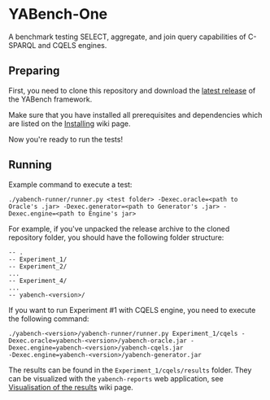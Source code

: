 # YABench-One

A benchmark testing SELECT, aggregate, and join query capabilities of C-SPARQL and CQELS engines.

## Preparing

First, you need to clone this repository and download the [latest release](https://github.com/YABench/yabench/releases/latest) of the YABench framework.

Make sure that you have installed all prerequisites and dependencies which are listed on the [Installing](https://github.com/YABench/yabench/wiki#installing) wiki page.

Now you're ready to run the tests!

## Running

Example command to execute a test:
```
./yabench-runner/runner.py <test folder> -Dexec.oracle=<path to Oracle's .jar> -Dexec.generator=<path to Generator's .jar> -Dexec.engine=<path to Engine's jar>
```

For example, if you've unpacked the release archive to the cloned repository folder, you should have the following folder structure:
```
-- .
-- Experiment_1/
-- Experiment_2/
...
-- Experiment_4/
...
-- yabench-<version>/
```

If you want to run Experiment #1 with CQELS engine, you need to execute the following command:
```
./yabench-<version>/yabench-runner/runner.py Experiment_1/cqels -Dexec.oracle=yabench-<version>/yabench-oracle.jar -Dexec.engine=yabench-<version>/yabench-cqels.jar
-Dexec.engine=yabench-<version>/yabench-generator.jar
```

The results can be found in the `Experiment_1/cqels/results` folder. They can be visualized with the `yabench-reports` web application, see [Visualisation of the results](https://github.com/YABench/yabench/wiki#visualisation-the-results) wiki page.
